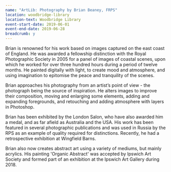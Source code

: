 ```yaml
---
name: "ArtLib: Photography by Brian Beaney, FRPS"
location: woodbridge-library
location-text: Woodbridge Library
event-start-date: 2019-06-01
event-end-date: 2019-06-28
breadcrumb: y
---
```


Brian is renowned for his work based on images captured on the east coast of England. He was awarded a fellowship distinction with the Royal Photographic Society in 2005 for a panel of images of coastal scenes, upon which he worked for over three hundred hours during a period of twelve months. He painted digitally with light, to create mood and atmosphere, and using imagination to epitomise the peace and tranquility of the scenes.

Brian approaches his photography from an artist’s point of view - the photograph being the source of inspiration. He alters images to improve their composition, moving and enlarging some elements, adding and expanding foregrounds, and retouching and adding atmosphere with layers in Photoshop.

Brian has been exhibited by the London Salon, who have also awarded him a medal, and as far afield as Australia and the USA. His work has been featured in several photographic publications and was used in Russia by the RPS as an example of quality required for distinctions. Recently, he had a retrospective exhibition at Wingfield Barns.

Brian also now creates abstract art using a variety of mediums, but mainly acrylics. His painting 'Organic Abstract' was accepted by Ipswich Art Society and formed part of an exhibition at the Ipswich Art Gallery during 2018.
